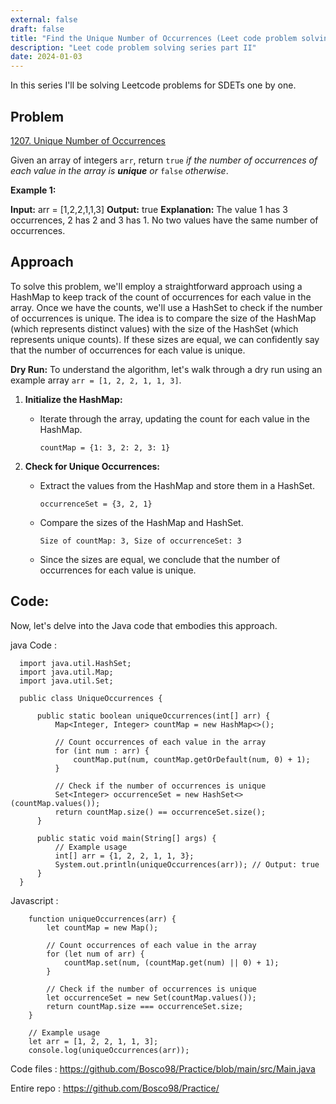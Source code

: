 ```yaml
---
external: false
draft: false
title: "Find the Unique Number of Occurrences (Leet code problem solving Part 1 )"
description: "Leet code problem solving series part II"
date: 2024-01-03
---
```


In this series I'll be solving Leetcode problems for SDETs one by one. 

## Problem
[1207. Unique Number of Occurrences](https://leetcode.com/problems/unique-number-of-occurrences/)
	
Given an array of integers  `arr`, return  `true`  _if the number of occurrences of each value in the array is  **unique**  or_ `false` _otherwise_.

**Example 1:**

**Input:** arr = [1,2,2,1,1,3]
**Output:** true
**Explanation:** The value 1 has 3 occurrences, 2 has 2 and 3 has 1. No two values have the same number of occurrences.

## Approach
To solve this problem, we'll employ a straightforward approach using a HashMap to keep track of the count of occurrences for each value in the array. Once we have the counts, we'll use a HashSet to check if the number of occurrences is unique. The idea is to compare the size of the HashMap (which represents distinct values) with the size of the HashSet (which represents unique counts). If these sizes are equal, we can confidently say that the number of occurrences for each value is unique.

**Dry Run:** To understand the algorithm, let's walk through a dry run using an example array `arr = [1, 2, 2, 1, 1, 3]`.

1.  **Initialize the HashMap:**
    
    -   Iterate through the array, updating the count for each value in the HashMap.
        
        `countMap = {1: 3, 2: 2, 3: 1}` 
        
2.  **Check for Unique Occurrences:**
    
    -   Extract the values from the HashMap and store them in a HashSet.
        
        `occurrenceSet = {3, 2, 1}` 
        
    -   Compare the sizes of the HashMap and HashSet.
        
        `Size of countMap: 3, Size of occurrenceSet: 3` 
        
    -   Since the sizes are equal, we conclude that the number of occurrences for each value is unique.


## Code:
Now, let's delve into the Java code that embodies this approach.

java Code : 

  ```import java.util.HashMap;
	import java.util.HashSet;
	import java.util.Map;
	import java.util.Set;

	public class UniqueOccurrences {

	    public static boolean uniqueOccurrences(int[] arr) {
	        Map<Integer, Integer> countMap = new HashMap<>();

	        // Count occurrences of each value in the array
	        for (int num : arr) {
	            countMap.put(num, countMap.getOrDefault(num, 0) + 1);
	        }

	        // Check if the number of occurrences is unique
	        Set<Integer> occurrenceSet = new HashSet<>(countMap.values());
	        return countMap.size() == occurrenceSet.size();
	    }

	    public static void main(String[] args) {
	        // Example usage
	        int[] arr = {1, 2, 2, 1, 1, 3};
	        System.out.println(uniqueOccurrences(arr)); // Output: true
	    }
	}
```
Javascript : 

```
	function uniqueOccurrences(arr) {
	    let countMap = new Map();

	    // Count occurrences of each value in the array
	    for (let num of arr) {
	        countMap.set(num, (countMap.get(num) || 0) + 1);
	    }

	    // Check if the number of occurrences is unique
	    let occurrenceSet = new Set(countMap.values());
	    return countMap.size === occurrenceSet.size;
	}

	// Example usage
	let arr = [1, 2, 2, 1, 1, 3];
	console.log(uniqueOccurrences(arr));
```


Code files : https://github.com/Bosco98/Practice/blob/main/src/Main.java

Entire repo : https://github.com/Bosco98/Practice/